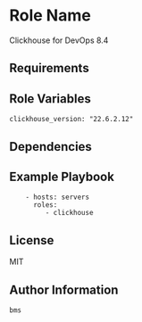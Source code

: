 Role Name
=========

Clickhouse for DevOps 8.4

Requirements
------------


Role Variables
--------------

```
clickhouse_version: "22.6.2.12"
```

Dependencies
------------


Example Playbook
----------------

```
    - hosts: servers
      roles:
         - clickhouse
```

License
-------

MIT

Author Information
------------------

```
bms
```
